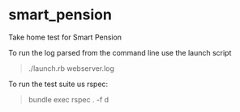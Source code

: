 # smart_pension
Take home test for Smart Pension

To run the log parsed from the command line use the launch script

> ./launch.rb webserver.log

To run the test suite us rspec:

> bundle exec rspec . -f d

